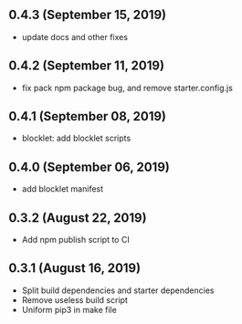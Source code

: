 ## 0.4.3 (September 15, 2019)

- update docs and other fixes

## 0.4.2 (September 11, 2019)

- fix pack npm package bug, and remove starter.config.js

## 0.4.1 (September 08, 2019)

- blocklet: add blocklet scripts

## 0.4.0 (September 06, 2019)

- add blocklet manifest

## 0.3.2 (August 22, 2019)

- Add npm publish script to CI

## 0.3.1 (August 16, 2019)

- Split build dependencies and starter dependencies
- Remove useless build script
- Uniform pip3 in make file
